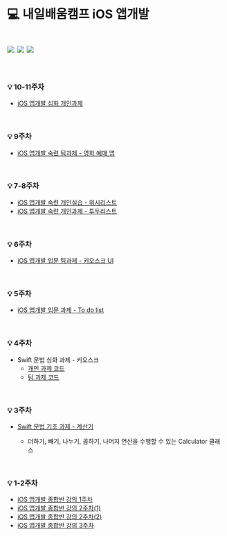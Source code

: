 💻 내일배움캠프 iOS 앱개발
<br/><br/>
<img src="https://img.shields.io/badge/swift-F05138?style=for-the-badge&logo=swift&logoColor=white">
<img src="https://img.shields.io/badge/xcode-147EFB?style=for-the-badge&logo=xcode&logoColor=white">
<img src="https://img.shields.io/badge/uikit-2396F3?style=for-the-badge&logo=uikit&logoColor=white">
=============
<br/>


### 💡 10-11주차
- <a href="https://github.com/yenny42/nbc_camp/tree/main/Deepening_Profile" target="_blank">iOS 앱개발 심화 개인과제</a>

<br/>

### 💡 9주차
- <a href="https://github.com/NBCAMP-movie-team1/iOS" target="_blank">iOS 앱개발 숙련 팀과제 - 영화 예매 앱</a>

<br/>

### 💡 7-8주차
- <a href="https://github.com/yenny42/nbc_camp/tree/main/WishLIst_Skilled" target="_blank">iOS 앱개발 숙련 개인실습 - 위시리스트</a>
- <a href="https://github.com/yenny42/nbc_camp/tree/main/Skilled_MyTodoList" target="_blank">iOS 앱개발 숙련 개인과제 - 투두리스트</a>

<br/>

### 💡 6주차
- <a href="https://github.com/NBCAMP-kiosk-team3/iOS" target="_blank">iOS 앱개발 입문 팀과제 - 키오스크 UI</a>

<br/>

### 💡 5주차
- <a href="https://github.com/yenny42/nbc_camp/tree/main/iOSBasic_MyToDoList" target="_blank">iOS 앱개발 입문 과제 - To do list</a>


<br/>

### 💡 4주차
- Swift 문법 심화 과제 - 키오스크
  - <a href="https://github.com/yenny42/nbc_camp/tree/main/Advanced_kiosk/Advanced_kiosk" target="_blank">개인 과제 코드</a>
  - <a href="https://github.com/yenny42/nbc_Team9_Kiosk" target="_blank">팀 과제 코드</a>


<br/>

### 💡 3주차 
- <a href="https://github.com/yenny42/nbc_camp/tree/main/Basic_Calculator" target="_blank">Swift 문법 기초 과제 - 계산기</a>

  * 더하기, 빼기, 나누기, 곱하기, 나머지 연산을 수행할 수 있는 Calculator 클래스



<br/>

### 💡 1-2주차
- <a href="https://github.com/yenny42/nbc_camp/tree/main/MyFirstProject" target="_blank">iOS 앱개발 종합반 강의 1주차</a>
- <a href="https://github.com/yenny42/nbc_camp/tree/main/MySecondProject" target="_blank">iOS 앱개발 종합반 강의 2주차(1)</a>
- <a href="https://github.com/yenny42/nbc_camp/tree/main/MyAction" target="_blank">iOS 앱개발 종합반 강의 2주차(2)</a>
- <a href="https://github.com/yenny42/nbc_camp/tree/main/PracticeUI" target="_blank">iOS 앱개발 종합반 강의 3주차</a>
